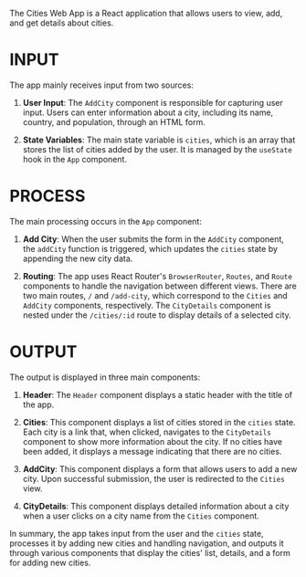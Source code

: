 The Cities Web App is a React application that allows users to view, add, and get details about cities. 

# INPUT 
The app mainly receives input from two sources:

1. **User Input**: The `AddCity` component is responsible for capturing user input. Users can enter information about a city, including its name, country, and population, through an HTML form.

2. **State Variables**: The main state variable is `cities`, which is an array that stores the list of cities added by the user. It is managed by the `useState` hook in the `App` component.

# PROCESS
The main processing occurs in the `App` component:

1. **Add City**: When the user submits the form in the `AddCity` component, the `addCity` function is triggered, which updates the `cities` state by appending the new city data.

2. **Routing**: The app uses React Router's `BrowserRouter`, `Routes`, and `Route` components to handle the navigation between different views. There are two main routes, `/` and `/add-city`, which correspond to the `Cities` and `AddCity` components, respectively. The `CityDetails` component is nested under the `/cities/:id` route to display details of a selected city.

# OUTPUT
The output is displayed in three main components:

1. **Header**: The `Header` component displays a static header with the title of the app.

2. **Cities**: This component displays a list of cities stored in the `cities` state. Each city is a link that, when clicked, navigates to the `CityDetails` component to show more information about the city. If no cities have been added, it displays a message indicating that there are no cities.

3. **AddCity**: This component displays a form that allows users to add a new city. Upon successful submission, the user is redirected to the `Cities` view.

4. **CityDetails**: This component displays detailed information about a city when a user clicks on a city name from the `Cities` component.

In summary, the app takes input from the user and the `cities` state, processes it by adding new cities and handling navigation, and outputs it through various components that display the cities' list, details, and a form for adding new cities.